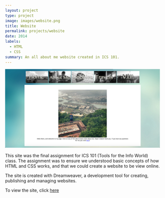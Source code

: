 ```yaml
---
layout: project
type: project
image: images/website.png
title: Website
permalink: projects/website
date: 2014
labels:
  - HTML
  - CSS
summary: An all about me website created in ICS 101.
---
```


<img class="ui floated rounded image" src="../images/website-2.png">

This site was the final assignment for ICS 101 (Tools for the Info World) class.  The assignment was to ensure we understood basic concepts of how HTML and CSS works, and that we could create a website to be view online.  

The site is created with Dreamweaver, a development tool for creating, publishing and managing websites.

To view the site, click [here](http://www2.hawaii.edu/~kylebali/me/)
